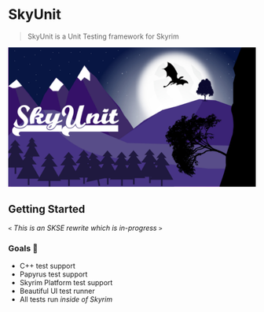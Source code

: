 # SkyUnit

> SkyUnit is a Unit Testing framework for Skyrim

![SkyUnit](https://github.com/mrowrpurr/SkyUnit/raw/main/Images/Logo.jpg)

## Getting Started

`<` _This is an SKSE rewrite which is in-progress_ `>`

### Goals 🐉

- C++ test support
- Papyrus test support
- Skyrim Platform test support
- Beautiful UI test runner
- All tests run _inside of Skyrim_
